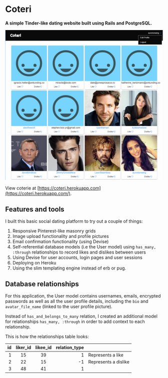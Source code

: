 # Coteri

**A simple Tinder-like dating website built using Rails and PostgreSQL.**

[![coteri screenshot](Preview.png)](https://coteri.herokuapp.com/)

View coterie at [https://coteri.herokuapp.com](https://coteri.herokuapp.com/).

## Features and tools
I built this basic social dating platform to try out a couple of things:

1. Responsive Pinterest-like masonry grids
2. Image upload functionality and profile pictures
3. Email confirmation functionality (using Devise)
4. Self-referential database models (i.e the User model) using `has_many, :through` relationships to record likes and dislikes between users
5. Using Devise for user accounts, login pages and user sessions
6. Deploying on Heroku
7. Using the slim templating engine instead of erb or pug.

## Database relationships
For this application, the User model contains usernames, emails, encrypted passwords as well as all the user profile details, including the `bio` and `avatar_file_name` (linked to the user profile picture).

Instead of `has_and_belongs_to_many` relation, I created an additional model for relationships
 `has_many, :through` in order to add context to each relationship.

This is how the relationships table looks:

| id | liker_id | likee_id | relation_type |                      |
| --:|:--------:|:--------:| -------------:| -------------------- |
| 1  | 15       | 39       | 1             | Represents a like    |
| 2  | 22       | 15       | -1            | Represents a dislike |
| 3  | 48       | 41       | 1             |                      |
